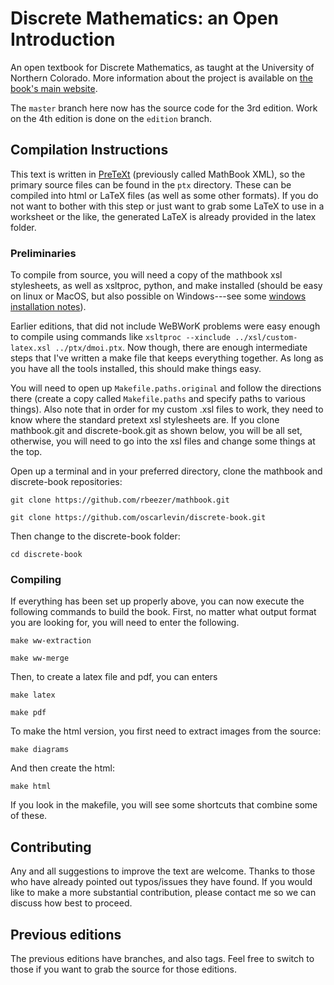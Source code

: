 Discrete Mathematics: an Open Introduction
=============

An open textbook for Discrete Mathematics, as taught at the University of Northern Colorado.  More information about the project is available on [the book's main website](http://discrete.openmathbooks.org).

The `master` branch here now has the source code for the 3rd edition.  Work on the 4th edition is done on the `edition` branch.


## Compilation Instructions

This text is written in [PreTeXt](http://mathbook.pugetsound.edu) (previously called MathBook XML), so the primary source files can be found in the `ptx` directory.  These can be compiled into html or LaTeX files (as well as some other formats).  If you do not want to bother with this step or just want to grab some LaTeX to use in a worksheet or the like, the generated LaTeX is already provided in the latex folder.

### Preliminaries

To compile from source, you will need a copy of the mathbook xsl stylesheets, as well as xsltproc, python, and make installed (should be easy on linux or MacOS, but also possible on Windows---see some [windows installation notes](http://mathbook.pugetsound.edu/doc/author-guide/html/windows-install-notes.html)).  

Earlier editions, that did not include WeBWorK problems were easy enough to compile using commands like `xsltproc --xinclude ../xsl/custom-latex.xsl ../ptx/dmoi.ptx`.  Now though, there are enough intermediate steps that I've written a make file that keeps everything together.  As long as you have all the tools installed, this should make things easy.

You will need to open up `Makefile.paths.original` and follow the directions there (create a copy called `Makefile.paths` and specify paths to various things).  Also note that in order for my custom .xsl files to work, they need to know where the standard pretext xsl stylesheets are.  If you clone mathbook.git and discrete-book.git as shown below, you will be all set, otherwise, you will need to go into the xsl files and change some things at the top.

Open up a terminal and in your preferred directory, clone the mathbook and discrete-book repositories:

`git clone https://github.com/rbeezer/mathbook.git`

`git clone https://github.com/oscarlevin/discrete-book.git`

Then change to the discrete-book folder:

`cd discrete-book`

### Compiling

If everything has been set up properly above, you can now execute the following commands to build the book.  First, no matter what output format you are looking for, you will need to enter the following.

`make ww-extraction`

`make ww-merge`

Then, to create a latex file and pdf, you can enters

`make latex`

`make pdf`

To make the html version, you first need to extract images from the source:

`make diagrams`

And then create the html:

`make html`

If you look in the makefile, you will see some shortcuts that combine some of these.  


## Contributing

Any and all suggestions to improve the text are welcome.  Thanks to those who have already pointed out typos/issues they have found.  If you would like to make a more substantial contribution, please contact me so we can discuss how best to proceed.  

## Previous editions

The previous editions have branches, and also tags.  Feel free to switch to those if you want to grab the source for those editions.
